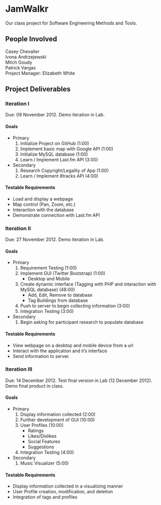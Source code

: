 JamWalkr
========

Our class project for Software Engineering Methods and Tools.  

People Involved
---------------
Casey Chevalier  
Ivona Andrzejewski  
Mitch Goudy  
Patrick Vargas  
Project Manager: Elizabeth White  

Project Deliverables
--------------------

### Iteration I  
Due: 09 November 2012. Demo iteration in Lab.  
#### Goals

* Primary
    1. Initialize Project on GitHub (1:00)
    2. Implement basic map with Google API (1:00)
    3. Initialize MySQL database (1:00)
    4. Learn / Implement Last.fm API (3:00)
* Secondary
    1. Research Copyright/Legality of App (1:00)
    2. Learn / Implement 8tracks API (4:00)

#### Testable Requirements
* Load and display a webpage
* Map control (Pan, Zoom, etc.)
* Interaction with the database
* Demonstrate connection with Last.fm API

### Iteration II  
Due: 27 November 2012. Demo iteration in Lab.  

#### Goals
* Primary
    1. Requirement Testing (1:00)
    2. Implement GUI (Twitter Bootstrap) (1:00)
        * Desktop and Mobile
    3. Create dynamic interface (Tagging with PHP and interaction with MySQL database) (48:00)
        * Add, Edit, Remove to database
        * Tag Buildings from database
    4. Push to server to begin collecting information (3:00)
    5. Integration Testing (3:00)
* Secondary
    1. Begin asking for participant research to populate database

#### Testable Requirements  
* View webpage on a desktop and mobile device from a url
* Interact with the application and it’s interface
* Send information to server.  

### Iteration III  
Due: 14 December 2012. Test final version in Lab (12 December 2012). Demo final product in class.  
#### Goals
* Primary
    1. Display information collected (2:00)
    2. Further development of GUI (10:00)
    3. User Profiles (10:00)
        * Ratings
        * Likes/Dislikes
        * Social Features
        * Suggestions
    4. Integration Testing (4:00)
* Secondary
    1. Music Visualizer (5:00)
#### Testable Requirements
* Display information collected in a visualizing manner
* User Profile creation, modification, and deletion
* Integration of tags and profiles